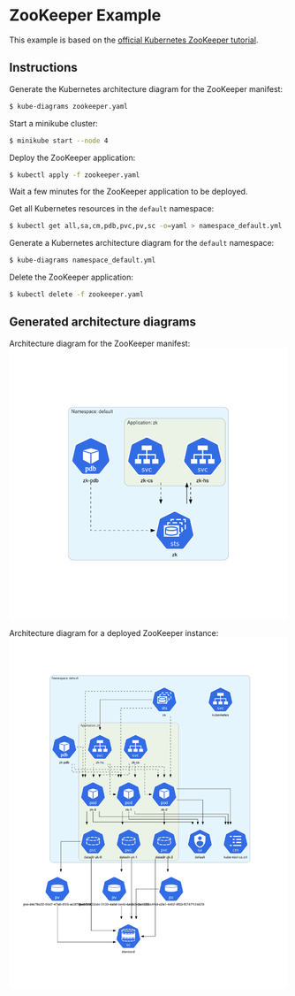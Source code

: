 # ZooKeeper Example

This example is based on the [official Kubernetes ZooKeeper tutorial](https://kubernetes.io/docs/tutorials/stateful-application/zookeeper/).

## Instructions

Generate the Kubernetes architecture diagram for the ZooKeeper manifest:
```sh
$ kube-diagrams zookeeper.yaml
```

Start a minikube cluster:
```sh
$ minikube start --node 4
```

Deploy the ZooKeeper application:
```sh
$ kubectl apply -f zookeeper.yaml
```

Wait a few minutes for the ZooKeeper application to be deployed.

Get all Kubernetes resources in the `default` namespace:
```sh
$ kubectl get all,sa,cm,pdb,pvc,pv,sc -o=yaml > namespace_default.yml
```

Generate a Kubernetes architecture diagram for the `default` namespace:
```sh
$ kube-diagrams namespace_default.yml
```

Delete the ZooKeeper application:
```sh
$ kubectl delete -f zookeeper.yaml
```

## Generated architecture diagrams

Architecture diagram for the ZooKeeper manifest:
![zookeeper.png](zookeeper.png)

Architecture diagram for a deployed ZooKeeper instance:
![default namespace](namespace_default.png)

